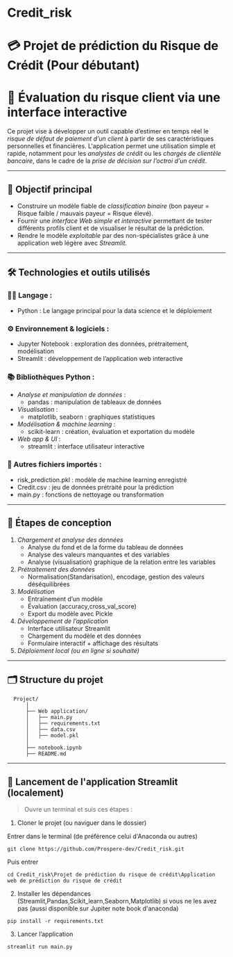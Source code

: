 # Credit_risk
# 💳 Projet de prédiction du Risque de Crédit (Pour débutant)
# 💼 Évaluation du risque client via une interface interactive

Ce projet vise à développer un outil capable d’estimer en temps réel le *risque de défaut de paiement d’un client* à partir de ses caractéristiques personnelles et financières. L'application permet une utilisation simple et rapide, notamment pour les *analystes de crédit* ou les *chargés de clientèle bancaire*, dans le cadre de la *prise de décision sur l’octroi d’un crédit*.

---

## 🎯 Objectif principal

- Construire un modèle fiable de *classification binaire* (bon payeur = Risque faible / mauvais payeur = Risque élevé).
- Fournir une *interface Web simple et interactive* permettant de tester différents profils client et de visualiser le résultat de la prédiction.
- Rendre le modèle *exploitable* par des non-spécialistes grâce à une application web légère avec *Streamlit*.

---

## 🛠 Technologies et outils utilisés

### 🧑‍💻 Langage :
- Python : Le langage principal pour la data science et le déploiement

### ⚙ Environnement & logiciels :
- Jupyter Notebook : exploration des données, prétraitement, modélisation
- Streamlit : développement de l’application web interactive

### 📚 Bibliothèques Python :
- *Analyse et manipulation de données* :
  - pandas : manipulation de tableaux de données
- *Visualisation* :
  - matplotlib, seaborn : graphiques statistiques
- *Modélisation & machine learning* :
  - scikit-learn : création, évaluation et exportation du modèle
- *Web app & UI* :
  - streamlit : interface utilisateur interactive

### 📂 Autres fichiers importés :
- risk_prediction.pkl : modèle de machine learning enregistré
- Credit.csv : jeu de données prétraité pour la prédiction
- main.py : fonctions de nettoyage ou transformation

---

## 🧩 Étapes de conception

1. *Chargement et analyse des données*
   - Analyse du fond et de la forme du tableau de données
   - Analyse des valeurs manquantes et des variables
   - Analyse (visualisation) graphique de la relation entre les variables
2. *Prétraitement des données*
   - Normalisation(Standarisation), encodage, gestion des valeurs déséquilibrées
3. *Modélisation*
   - Entraînement d’un modèle 
   - Évaluation (accuracy,cross_val_score)
   - Export du modèle avec Pickle
4. *Développement de l’application*
   - Interface utilisateur Streamlit
   - Chargement du modèle et des données
   - Formulaire interactif + affichage des résultats
5. *Déploiement local (ou en ligne si souhaité)*

---
## 🗂 Structure du projet

      Project/  
          │
          ├── Web application/                                                  
          │   ├── main.py                                                       
          │   ├── requirements.txt                                              
          │   ├── data.csv                                                      
          │   ├── model.pkl                                                     
          │
          ├── notebook.ipynb                                                    
          ├── README.md                                                         

---

## 🚀 Lancement de l'application Streamlit (localement)

> Ouvre un terminal et suis ces étapes :


1. Cloner le projet (ou naviguer dans le dossier)

Entrer dans le terminal (de préférence celui d'Anaconda ou autres)
```
git clone https://github.com/Prospere-dev/Credit_risk.git 
```
Puis entrer
```
cd Credit_risk\Projet de prédiction du risque de crédit\Application web de prédiction du risque de crédit
```
2. Installer les dépendances (Streamlit,Pandas,Scikit_learn,Seaborn,Matplotlib) si vous ne les avez pas (aussi disponible sur Jupiter note book d'anaconda)
```
pip install -r requirements.txt
```
3. Lancer l’application
```
streamlit run main.py
```
